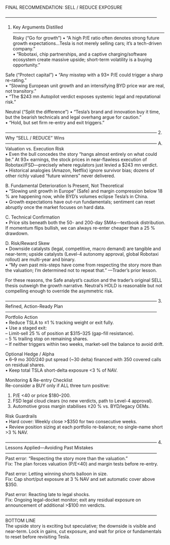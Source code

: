 FINAL RECOMMENDATION:  SELL / REDUCE EXPOSURE

——————————————————————————————————
1.  Key Arguments Distilled
——————————————————————————————————
Risky (“Go for growth”)
•  “A high P/E ratio often denotes strong future growth expectations…Tesla is not merely selling cars; it’s a tech-driven company.”  
•  “Robotaxi, chip partnerships, and a captive charging/software ecosystem create massive upside; short-term volatility is a buying opportunity.”

Safe (“Protect capital”)
•  “Any misstep with a 93× P/E could trigger a sharp re-rating.”  
•  “Slowing European unit growth and an intensifying BYD price war are real, not transitory.”  
•  “The $243 mn Autopilot verdict exposes systemic legal and reputational risk.”

Neutral (“Split the difference”)
•  “Tesla’s brand and innovation buy it time, but the bearish technicals and legal overhang argue for caution.”  
•  “Hold, but set firm re-entry and exit triggers.”

——————————————————————————————————
2.  Why “SELL / REDUCE” Wins
——————————————————————————————————
A. Valuation vs. Execution Risk  
   •  Even the bull concedes the story “hangs almost entirely on what could be.” At 93× earnings, the stock prices in near-flawless execution of Robotaxi/FSD—precisely where regulators just levied a $243 mn verdict.  
   •  Historical analogies (Amazon, Netflix) ignore survivor bias; dozens of other richly valued “future winners” never delivered.  
  
B. Fundamental Deterioration Is Present, Not Theoretical  
   •  “Slowing unit growth in Europe” (Safe) and margin compression below 18 % are happening now, while BYD’s volumes eclipse Tesla’s in China.  
   •  Growth expectations have out-run fundamentals; sentiment can reset abruptly once the market focuses on hard data.

C. Technical Confirmation  
   •  Price sits beneath both the 50- and 200-day SMAs—textbook distribution. If momentum flips bullish, we can always re-enter cheaper than a 25 % drawdown.

D. Risk/Reward Skew  
   •  Downside catalysts (legal, competitive, macro demand) are tangible and near-term; upside catalysts (Level-4 autonomy approval, global Robotaxi rollout) are multi-year and binary.  
   •  “My own past mis-steps have come from respecting the story more than the valuation; I’m determined not to repeat that.”  —Trader’s prior lesson.

For these reasons, the Safe analyst’s caution and the trader’s original SELL thesis outweigh the growth narrative. Neutral’s HOLD is reasonable but not compelling enough to override the asymmetric risk.

——————————————————————————————————
3.  Refined, Action-Ready Plan
——————————————————————————————————
Portfolio Action  
•  Reduce TSLA to ≤1 % tracking weight or exit fully.  
•  Use a staged exit:  
  –  Limit-sell 25 % of position at $315–325 (gap-fill resistance).  
  –  5 % trailing stop on remaining shares.  
  –  If neither triggers within two weeks, market-sell the balance to avoid drift.

Optional Hedge / Alpha  
•  6–9 mo 300/240 put spread (~30 delta) financed with 350 covered calls on residual shares.  
•  Keep total TSLA short-delta exposure <3 % of NAV.

Monitoring & Re-entry Checklist  
Re-consider a BUY only if ALL three turn positive:  
1.  P/E <40 or price $180–200.  
2.  FSD legal cloud clears (no new verdicts, path to Level-4 approval).  
3.  Automotive gross margin stabilises ≥20 % vs. BYD/legacy OEMs.

Risk Guardrails  
•  Hard cover: Weekly close >$350 for two consecutive weeks.  
•  Review position sizing at each portfolio re-balance; no single-name short >3 % NAV.

——————————————————————————————————
4.  Lessons Applied—Avoiding Past Mistakes
——————————————————————————————————
Past error: “Respecting the story more than the valuation.”  
Fix: The plan forces valuation (P/E<40) and margin tests before re-entry.

Past error: Letting winning shorts balloon in size.  
Fix: Cap short/put exposure at 3 % NAV and set automatic cover above $350.

Past error: Reacting late to legal shocks.  
Fix: Ongoing legal-docket monitor; exit any residual exposure on announcement of additional >$100 mn verdicts.

——————————————————————————————————
BOTTOM LINE  
The upside story is exciting but speculative; the downside is visible and near-term. Lock in gains, cut exposure, and wait for price or fundamentals to reset before revisiting Tesla.
